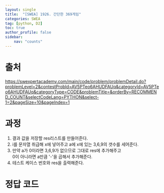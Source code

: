 ```yaml
---
layout: single
title:  "[SWEA] 1926. 간단한 369게임"
categories: SWEA
tag: [python, D2]
toc: true
author_profile: false
sidebar:
    nav: "counts"
---
```


# 출처
<https://swexpertacademy.com/main/code/problem/problemDetail.do?problemLevel=2&contestProbId=AV5PTeo6AHUDFAUq&categoryId=AV5PTeo6AHUDFAUq&categoryType=CODE&problemTitle=&orderBy=RECOMMEND_COUNT&selectCodeLang=PYTHON&select-1=2&pageSize=10&pageIndex=1>




  
  
# 과정

1. 결과 값을 저장할 res리스트를 만들어준다.
2. i를 문자열 취급해 x에 넣어주고 a에 x에 있는 3,6,9의 갯수를 세어준다.
3. 만약 a가 0이라면 3,6,9가 없으므로 그대로 res에 추가해주고  
0이 아니라면 a만큼 '-'을 곱해서 추가해준다.
4. 테스트 케이스 번호와 res을 출력해준다.


# 정답 코드
<script src="https://gist.github.com/kghees/120fdf7fd2468b412f40fc5865b06dc8.js"></script>
  



